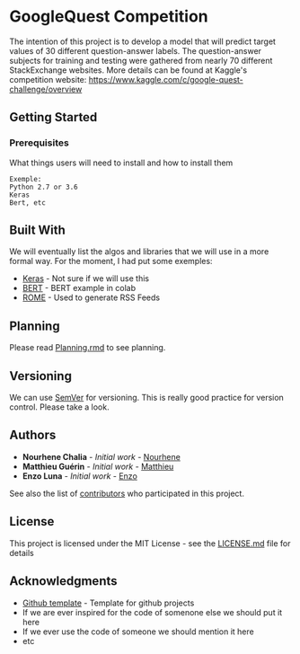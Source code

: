 # GoogleQuest Competition

The intention of this project is to develop a model that will predict target values of 30 different question-answer labels. The question-answer subjects for training and testing were gathered from nearly 70 different StackExchange websites. More details can be found at Kaggle's competition website: https://www.kaggle.com/c/google-quest-challenge/overview

## Getting Started

### Prerequisites

What things users will need to install and how to install them

```
Exemple: 
Python 2.7 or 3.6
Keras
Bert, etc
```

## Built With

We will eventually list the algos and libraries that we will use in a more formal way. For the moment, I had put some exemples:

* [Keras](https://pypi.org/project/Keras/) - Not sure if we will use this 
* [BERT](https://colab.research.google.com/gist/HighCWu/3a02dc497593f8bbe4785e63be99c0c3/bert-keras-tutorial.ipynb#scrollTo=o_4yp35FuZib) - BERT example in colab
* [ROME](https://rometools.github.io/rome/) - Used to generate RSS Feeds

## Planning

Please read [Planning.rmd](https://https://github.com/ezluna/hello-world/edit/master/Planning.md) to see planning.

## Versioning

We can use [SemVer](http://semver.org/) for versioning. This is really good practice for version control. Please take a look.

## Authors

* **Nourhene Chalia** - *Initial work* - [Nourhene](https://github.com/Nourhene95)
* **Matthieu Guérin** - *Initial work* - [Matthieu](https://github.com/matthieuguerin-rdcaa)
* **Enzo Luna** - *Initial work* - [Enzo](https://github.com/ezluna)

See also the list of [contributors](https://github.com/matthieuguerin-rdcaa/PolytHEC_GoogQuest/graphs/contributors) who participated in this project.

## License

This project is licensed under the MIT License - see the [LICENSE.md](LICENSE.md) file for details

## Acknowledgments

* [Github template](https://gist.github.com/PurpleBooth/109311bb0361f32d87a2) - Template for github projects
* If we are ever inspired for the code of somenone else we should put it here 
* If we ever use the code of someone we should mention it here
* etc
